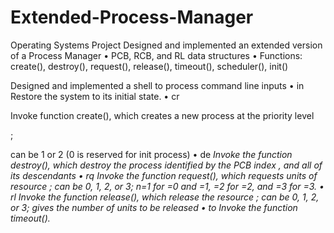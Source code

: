 # Extended-Process-Manager
Operating Systems Project
Designed and implemented an extended version of a Process Manager
  •	PCB, RCB, and RL data structures
  •	Functions: create(), destroy(), request(), release(), timeout(), scheduler(), init()
  
Designed and implemented a shell to process command line inputs
  •	in
    Restore the system to its initial state.
  •	cr <p>
    Invoke function create(), which creates a new process at the priority level <p>; 
    <p> can be 1 or 2 (0 is reserved for init process)
  •	de <i>
    Invoke the function destroy(), which destroy the process identified by the PCB index <i>, and all of its descendants
  •	rq <r> <n>
    Invoke the function request(), which requests <n> units of resource <r>; 
    <r> can be 0, 1, 2, or 3; n=1 for <r>=0 and <r>=1, <n>=2 for <r>=2, and <n>=3 for <r>=3.
  •	rl <r> <n>
    Invoke the function release(), which release the resource <r>;
    <r> can be 0, 1, 2, or 3; <n> gives the number of units to be released
  •	to
    Invoke the function timeout().
